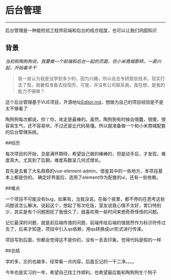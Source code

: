 # 后台管理

****




后台管理是一种能检验工程师前端和后台的结合程度，也可以让我们巩固知识


## 背景

*当初和陶狗狗说，我要做一个前端和后台一起的页面，仿小米商城那样。一直兴起，开始着手干*

> 我一直认为我是没学到多少的，因为兴趣，所以会去专研那些技术。现实打击了我，我暑假准备去投简历，可是，并没有公司联系我，我在想，是我的能力不够嘛？

这个后台管理基于VUE项目，开源地址[Editor.md](https://github.com/xinyanwa/admin-vue/blob/master/README.md "Editor.md")，想做为自己的项目经验是不是太不够看了

陶狗狗每次都说，你丫你，肯定是最棒的。虽然，陶狗狗有时候会很蠢，很傻，很容易生气，还不容易哄，不过还是比代码易懂。所以就准备做一个和小米商城配套的后台管理系统。

##经历

每次项目的开始，总是满怀期待，希望自己做的棒棒的，但是动手后，才发现，难度真大，尤其到了后期，难度系数呈几何式增长。

首先是去看了大名鼎鼎的vue-element-admin，借鉴其中的一些地方，本项目基本上都是仿的。
确定好界面后，选用了element作为配套的ui，还有一些依赖。


##难点

一个项目不可能没有bug，如果有，当我没说。在每个夜里，都不停的在思考这些问题该怎么解决。说起这个，想起了有次吃饭，室友说我心情不太好，胃口特别少，其实是有个问题困扰了我很久了，就喜欢用一些时间来想奇奇怪怪的问题。

记忆最深的问题，就是前后端传值的问题，前端传给后端的值居然作为标识符传过去了，后来才知道，项目中引入qs依赖，用qs转换成url形式进行传递。


项目写到后面，你都会觉得这不是你的，没有一丢丢印象。觉得代码是假的一样


##总结

学的多，忘的也越多，经常看一点内容，后面忘记的一干二净。。。。

今年也是实习的一年，希望自己找工作顺利。也希望最后能和陶狗狗生个狗子



